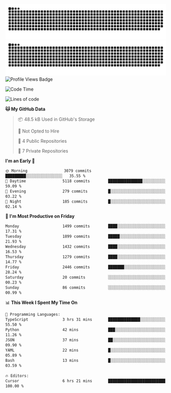 <img src="https://github.com/nielsbaggerman/nielsbaggerman/blob/output/github-contribution-grid-snake.svg#gh-light-mode-only" alt="GitHub Snake Light">
<img src="https://github.com/nielsbaggerman/nielsbaggerman/blob/output/github-contribution-grid-snake-dark.svg#gh-dark-mode-only" alt="GitHub Snake Dark">
<img src="https://komarev.com/ghpvc/?username=nielsbaggerman&amp;label=Profile+Views" alt="Profile Views Badge" />

<!--START_SECTION:waka-->
![Code Time](http://img.shields.io/badge/Code%20Time-2%2C293%20hrs%2054%20mins-blue)

![Lines of code](https://img.shields.io/badge/From%20Hello%20World%20I%27ve%20Written-10.0%20million%20lines%20of%20code-blue)

**🐱 My GitHub Data** 

> 📦 48.5 kB Used in GitHub's Storage 
 > 
> 🚫 Not Opted to Hire
 > 
> 📜 4 Public Repositories 
 > 
> 🔑 7 Private Repositories 
 > 
**I'm an Early 🐤** 

```text
🌞 Morning                3079 commits        █████████░░░░░░░░░░░░░░░░   35.55 % 
🌆 Daytime                5118 commits        ███████████████░░░░░░░░░░   59.09 % 
🌃 Evening                279 commits         █░░░░░░░░░░░░░░░░░░░░░░░░   03.22 % 
🌙 Night                  185 commits         █░░░░░░░░░░░░░░░░░░░░░░░░   02.14 % 
```
📅 **I'm Most Productive on Friday** 

```text
Monday                   1499 commits        ████░░░░░░░░░░░░░░░░░░░░░   17.31 % 
Tuesday                  1899 commits        █████░░░░░░░░░░░░░░░░░░░░   21.93 % 
Wednesday                1432 commits        ████░░░░░░░░░░░░░░░░░░░░░   16.53 % 
Thursday                 1279 commits        ████░░░░░░░░░░░░░░░░░░░░░   14.77 % 
Friday                   2446 commits        ███████░░░░░░░░░░░░░░░░░░   28.24 % 
Saturday                 20 commits          ░░░░░░░░░░░░░░░░░░░░░░░░░   00.23 % 
Sunday                   86 commits          ░░░░░░░░░░░░░░░░░░░░░░░░░   00.99 % 
```


📊 **This Week I Spent My Time On** 

```text
💬 Programming Languages: 
TypeScript               3 hrs 31 mins       ██████████████░░░░░░░░░░░   55.50 % 
Python                   42 mins             ███░░░░░░░░░░░░░░░░░░░░░░   11.26 % 
JSON                     37 mins             ██░░░░░░░░░░░░░░░░░░░░░░░   09.90 % 
YAML                     22 mins             █░░░░░░░░░░░░░░░░░░░░░░░░   05.89 % 
Bash                     13 mins             █░░░░░░░░░░░░░░░░░░░░░░░░   03.59 % 

🔥 Editors: 
Cursor                   6 hrs 21 mins       █████████████████████████   100.00 % 
```


<!--END_SECTION:waka-->
